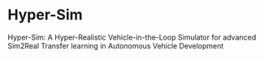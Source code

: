 # Hyper-Sim
Hyper-Sim: A Hyper-Realistic Vehicle-in-the-Loop Simulator for advanced Sim2Real Transfer learning in Autonomous Vehicle Development

